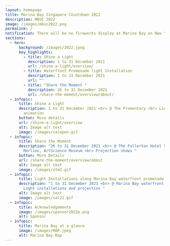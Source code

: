 ```yaml
---
layout: homepage
title: Marina Bay Singapore Countdown 2022
description: MBSC 2022
image: /images/mbsc2022.png
permalink: /
notification: There will be no fireworks display at Marina Bay on New Year's Eve.
sections:
  - hero:
      background: /images/2022.jpeg
      key_highlights:
        - title: Shine a Light
          description: 1 to 31 December 2021
          url: /shine-a-light/overview/
        - title: Waterfront Promenade light Installation
          description: 1 to 31 December 2021
          url: ""
        - title: "Share the Moment "
          description: 26 to 31 December 2021
          url: /share-the-moment/overview/about/
  - infopic:
      title: Shine a Light
      description: 1 to 31 December 2021 <br> @ The Promontory <br> Light display and
        animation
      button: More details
      url: /shine-a-light/overview
      alt: Image alt text
      image: /images/salopen.gif
  - infopic:
      title: Share the Moment
      description: "26 to 31 December 2021 <br> @ The Fullerton Hotel Singapore,
        Merlion, ArtScience Museum <br> Projection shows "
      button: More Details
      url: /share-the-moment/overview/about
      alt: Image alt text
      image: /images/stm2.gif
  - infopic:
      title: Light Installations along Marina Bay waterfront promenade
      description: "1 to 31 December 2021 <br> @ Marina Bay waterfront promenade <br>
        Light installations and projection "
      alt: Image alt text
      image: /images/sal22.gif
  - infopic:
      title: Acknowledgements
      image: /images/sponsor2022p.png
      alt: Sponsor
  - infopic:
      title: Marina Bay at a glance
      image: /images/MAP.jpeg
      alt: Marina Bay Map
---
```

